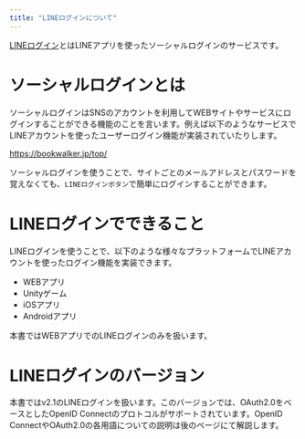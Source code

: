 ```yaml
---
title: "LINEログインについて"
---
```


[LINEログイン](https://developers.line.biz/ja/docs/line-login/overview/)とはLINEアプリを使ったソーシャルログインのサービスです。

# ソーシャルログインとは

ソーシャルログインはSNSのアカウントを利用してWEBサイトやサービスにログインすることができる機能のことを言います。例えば以下のようなサービスでLINEアカウントを使ったユーザーログイン機能が実装されていたりします。

https://bookwalker.jp/top/

ソーシャルログインを使うことで、サイトごとのメールアドレスとパスワードを覚えなくても、`LINEログインボタン`で簡単にログインすることができます。

# LINEログインでできること

LINEログインを使うことで、以下のような様々なプラットフォームでLINEアカウントを使ったログイン機能を実装できます。

- WEBアプリ
- Unityゲーム
- iOSアプリ
- Androidアプリ

本書ではWEBアプリでのLINEログインのみを扱います。

# LINEログインのバージョン

本書ではv2.1のLINEログインを扱います。このバージョンでは、OAuth2.0をベースとしたOpenID Connectのプロトコルがサポートされています。OpenID ConnectやOAuth2.0の各用語についての説明は後のページにて解説します。
